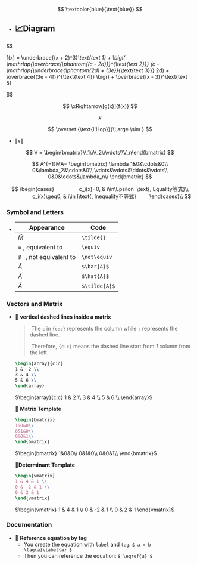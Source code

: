 $$
\textcolor{blue}{\text{blue}}
$$

- 📈Diagram
  -
  
$$
 
f(x) = 
    \underbrace{(x + 2)^3}_\text{text 1} + 
    \bigl(
      \mathrlap{\overbrace{\phantom{(c - 2d)}}^{\text{text 2}}}
      (c - 
      \mathrlap{\underbrace{\phantom{2d) + (3e}}_{\text{text 3}}}
      2d) +
      \overbrace{(3e - 4f)}^{\text{text 4}}
    \bigr) + 
    \overbrace{(x - 3)}^\text{text 5}
 
$$

$$
\xRightarrow[g(x)]{f(x)}
$$

$$
\tilde{x}
$$

$$
\overset {\text{l'Hop}}{\Large \sim }
$$

- $\lVert x\rVert$

$$
V = \begin{bmatrix}V_1\\V_2\\\vdots\\V_n\end{bmatrix}
$$

$$
A^{−1}MA=
\begin{bmatrix}
\lambda_1&0&\cdots&0\\
0&\lambda_2&\cdots&0\\
\vdots&\vdots&\ddots&\vdots\\
0&0&\cdots&\lambda_n\\
\end{bmatrix}
$$

$$
\begin{cases}
                c_i(x)=0, & i\in\Epsilon  \text{, Equality等式}\\
                c_i(x)\geq0, & i\in I\text{, Inequality不等式}
        \end{cases}\\
$$

### Symbol and Letters
- | Appearance                       | Code          |
  | -------------------------------- | ------------- |
  | $\tilde{M}$                      | `\tilde{}`    |
  | $\equiv$ , equivalent to         | `\equiv`      |
  | $\not\equiv$ , not equivalent to | `\not\equiv`  |
  | $\bar{A}$                        | `$\bar{A}$`   |
  | $\hat{A}$                        | `$\hat{A}$`   |
  | $\tilde{A}$                      | `$\tilde{A}$` |

### Vectors and Matrix

- 📌  **vertical dashed lines inside a matrix**
  
  > ​	The `c` in `{c:c}` represents the column while `:` represents the dashed line.
  >
  > ​	Therefore, `{c:c}` means the dashed line start from *1* column from the left.
  
  ```latex
  \begin{array}{c:c}
  1 &  2 \\ 
  3 & 4 \\
  5 & 6 \\ 
  \end{array}
  ```
  
  $\begin{array}{c:c}
  1 &  2 \\ 
  3 & 4 \\
  5 & 6 \\ 
  \end{array}$
  
  
  📌 **Matrix Template**
  
  ```latex
  \begin{bmatrix}
  1&0&0\\
  0&1&0\\
  0&0&1\\
  \end{bmatrix}
  ```
  
  $\begin{bmatrix}
  1&0&0\\
  0&1&0\\
  0&0&1\\
  \end{bmatrix}$
  
  **📌Determinant Template**
  
  ```latex
  \begin{vmatrix}
  1 & 4 & 1 \\ 
  0 & -2 & 1 \\ 
  0 & 2 & 1
  \end{vmatrix}
  ```
  
  $\begin{vmatrix}
  1 & 4 & 1 \\ 
  0 & -2 & 1 \\ 
  0 & 2 & 1
  \end{vmatrix}$

### Documentation
- 📌 **Reference equation by tag**
    - You create the equation with `label` and `tag`.
      `$ a = b \tag{a}\label{a} $`
    - Then you can reference the equation:
      `$ \eqref{a} $`
    
